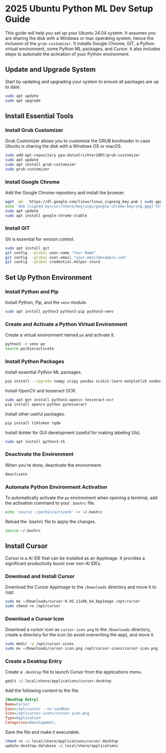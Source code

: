 # 2025 Ubuntu Python ML Dev Setup Guide
This guide will help you set up your Ubuntu 24.04 system. It assumes you are sharing the disk with a Windows or mac operating system, hence the inclusion of the `grub-customizer`. It installs Google Chrome, GIT, a Python virtual environment, some Python ML packages, and Cursor. It also includes steps to automate the activation of your Python environment.

## Update and Upgrade System
Start by updating and upgrading your system to ensure all packages are up to date.
```bash
sudo apt update
sudo apt upgrade
```
## Install Essential Tools

### Install Grub Customizer
Grub Customizer allows you to customize the GRUB bootloader in case Ubuntu is sharing the disk with a Windows OS or macOS.
```bash
sudo add-apt-repository ppa:danielrichter2007/grub-customizer
sudo apt update
sudo apt install grub-customizer
sudo grub-customizer
```
### Install Google Chrome
Add the Google Chrome repository and install the browser.
```bash
wget -qO - https://dl.google.com/linux/linux_signing_key.pub | sudo gpg --dearmor -o /usr/share/keyrings/google-chrome-keyring.gpg
echo 'deb [signed-by=/usr/share/keyrings/google-chrome-keyring.gpg] https://dl.google.com/linux/chrome/deb/ stable main' | sudo tee /etc/apt/sources.list.d/google-chrome.list
sudo apt update
sudo apt install google-chrome-stable
```
### Install GIT
Git is essential for version control.
```bash
sudo apt install git
git config --global user.name "Your Name"
git config --global user.email "your.email@example.com"
git config --global credential.helper store
```
## Set Up Python Environment

### Install Python and Pip
Install Python, Pip, and the `venv` module.
```bash
sudo apt install python3 python3-pip python3-venv
```

### Create and Activate a Python Virtual Environment
Create a virtual environment named `pe` and activate it.
```bash
python3 -m venv pe
source pe/bin/activate
```
### Install Python Packages
Install essential Python ML packages.
```bash
pip install --upgrade numpy scipy pandas scikit-learn matplotlib seaborn pillow torch openai
```
Install OpenCV and tesseract OCR.
```bash
sudo apt-get install python3-opencv tesseract-ocr
pip install opencv-python pytesseract
```
Install other useful packages.
```bash
pip install tiktoken tqdm
```
Install tkinter for GUI development (useful for making labeling UIs).
```bash
sudo apt install python3-tk
```

### Deactivate the Environment
When you're done, deactivate the environment.
```bash
deactivate
```

### Automate Python Environment Activation
To automatically activate the `pe` environment when opening a terminal, add the activation command to your `.bashrc` file.
```bash
echo 'source ~/pe/bin/activate' >> ~/.bashrc
```
Reload the .bashrc file to apply the changes.
```bash
source ~/.bashrc
```

## Install Cursor
Cursor is a AI IDE that can be installed as an AppImage. It provides a significant productivity boost over non-AI IDEs.

### Download and Install Cursor
Download the Cursor AppImage to the `/Downloads` directory and move it to /opt.
```bash
sudo mv ~/Downloads/cursor-0.45.11x86_64.AppImage /opt/cursor
sudo chmod +x /opt/cursor
```

### Download a Cursor Icon
Download a cursor icon as `cursor-icon.png` to the `/Downloads` directory, create a directory for the icon (to avoid overwriting the app), and move it.
```bash
sudo mkdir -p /opt/cursor-icons
sudo mv ~/Downloads/cursor-icon.png /opt/cursor-icons/cursor-icon.png
```

### Create a Desktop Entry
Create a `.desktop` file to launch Cursor from the applications menu.
```bash
gedit ~/.local/share/applications/cursor.desktop
```
Add the following content to the file:
```ini
[Desktop Entry]
Name=Cursor
Exec=/opt/cursor --no-sandbox
Icon=/opt/cursor-icons/cursor-icon.png
Type=Application
Categories=Development;
```
Save the file and make it executable.
```bash
chmod +x ~/.local/share/applications/cursor.desktop
update-desktop-database ~/.local/share/applications
```
